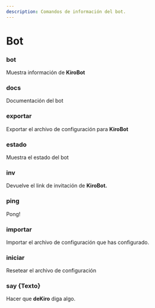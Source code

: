 ```yaml
---
description: Comandos de información del bot.
---
```


# Bot

### bot

Muestra información de **KiroBot**

### docs

Documentación del bot

### exportar

Exportar el archivo de configuración para **KiroBot**

### estado

Muestra el estado del bot

### **inv**

Devuelve el link de invitación de **KiroBot.**

### ping

Pong!

### importar

Importar el archivo de configuración que has configurado.

### iniciar

Resetear el archivo de configuración

### say {Texto}

Hacer que **deKiro** diga algo.

